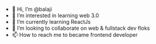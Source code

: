 - 👋 Hi, I’m @balaji
- 👀 I’m interested in learning web 3.0
- 🌱 I’m currently learning ReactJs
- 💞️ I’m looking to collaborate on web & fullstack dev floks
- 📫 How to reach me to became frontend developer

<!---
krishbalaji27/krishbalaji27 is a ✨ special ✨ repository because its `README.md` (this file) appears on your GitHub profile.
You can click the Preview link to take a look at your changes.
--->
